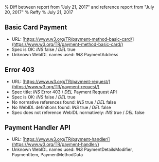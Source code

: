 % Diff between report from "July 21, 2017" and reference report from "July 20, 2017"
% Reffy
% July 21, 2017

## Basic Card Payment

- URL: [https://www.w3.org/TR/payment-method-basic-card/](https://www.w3.org/TR/payment-method-basic-card/)
- Spec is OK: *INS* false / *DEL* true
- Unknown WebIDL names used: *INS* PaymentAddress


## Error 403

- URL: [https://www.w3.org/TR/payment-request/](https://www.w3.org/TR/payment-request/)
- Spec title: *INS* Error 403 / *DEL* Payment Request API
- Spec is OK: *INS* false / *DEL* true
- No normative references found: *INS* true / *DEL* false
- No WebIDL definitions found: *INS* true / *DEL* false
- Spec does not reference WebIDL normatively: *INS* true / *DEL* false


## Payment Handler API

- URL: [https://www.w3.org/TR/payment-handler/](https://www.w3.org/TR/payment-handler/)
- Unknown WebIDL names used: *INS* PaymentDetailsModifier, PaymentItem, PaymentMethodData


